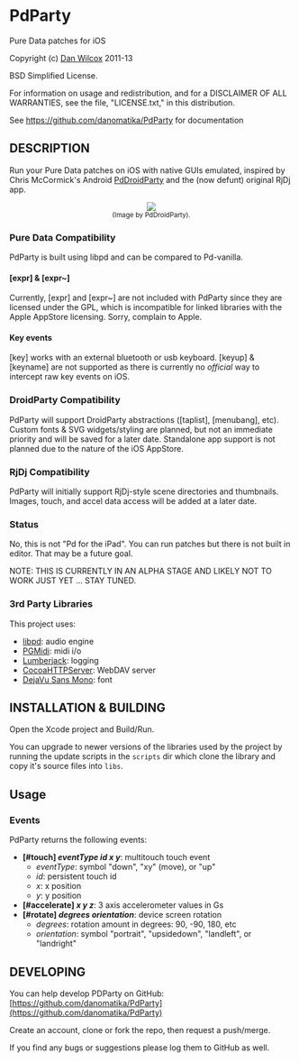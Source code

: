 PdParty
=======

Pure Data patches for iOS

Copyright (c) [Dan Wilcox](danomatika.com) 2011-13

BSD Simplified License.

For information on usage and redistribution, and for a DISCLAIMER OF ALL
WARRANTIES, see the file, "LICENSE.txt," in this distribution.

See https://github.com/danomatika/PdParty for documentation

DESCRIPTION
-----------

Run your Pure Data patches on iOS with native GUIs emulated, inspired by Chris McCormick's Android [PdDroidParty](http://mccormick.cx/projects/PdDroidParty/) and the (now defunt) original RjDj app.

<p align="center">
	<img src="http://droidparty.net/PdDroidParty.png"/><br/>
	<small>(Image by PdDroidParty).</small>
</p>

### Pure Data Compatibility

PdParty is built using libpd and can be compared to Pd-vanilla.

#### [expr] & [expr~]

Currently, [expr] and [expr~] are not included with PdParty since they are licensed under the GPL, which is incompatible for linked libraries with the Apple AppStore licensing. Sorry, complain to Apple.

#### Key events

[key] works with an external bluetooth or usb keyboard. [keyup] & [keyname] are not supported as there is currently no *official* way to intercept raw key events on iOS.

### DroidParty Compatibility

PdParty will support DroidParty abstractions ([taplist], [menubang], etc). Custom fonts & SVG widgets/styling are planned, but not an immediate priority and will be saved for a later date. Standalone app support is not planned due to the nature of the iOS AppStore.

### RjDj Compatibility

PdParty will initially support RjDj-style scene directories and thumbnails. Images, touch, and accel data access will be added at a later date.

### Status

No, this is not "Pd for the iPad". You can run patches but there is not built in editor. That may be a future goal.

NOTE: THIS IS CURRENTLY IN AN ALPHA STAGE AND LIKELY NOT TO WORK JUST YET ... STAY TUNED.

### 3rd Party Libraries

This project uses:

* [libpd](https://github.com/libpd/libpd): audio engine
* [PGMidi](https://github.com/petegoodliffe/PGMidi): midi i/o
* [Lumberjack](https://github.com/robbiehanson/CocoaLumberjack): logging
* [CocoaHTTPServer](https://github.com/robbiehanson/CocoaHTTPServer): WebDAV server
* [DejaVu Sans Mono](http://dejavu-fonts.org/wiki/index.php?title=Main_Page): font

INSTALLATION & BUILDING
-----------------------

Open the Xcode project and Build/Run.

You can upgrade to newer versions of the libraries used by the project by running the update scripts in the `scripts` dir which clone the library and copy it's source files into `libs`.

Usage
-----

### Events

PdParty returns the following events:

* **[#touch] _eventType_ _id_ _x_ _y_**: multitouch touch event
  * _eventType_: symbol "down", "xy" (move), or "up"
  * _id_: persistent touch id
  * _x_: x position
  * _y_: y position
* **[#accelerate] _x_ _y_ _z_**: 3 axis accelerometer values in Gs 
* **[#rotate] _degrees_ _orientation_**: device screen rotation
  * _degrees_: rotation amount in degrees: 90, -90, 180, etc
  * _orientation_: symbol "portrait", "upsidedown", "landleft", or "landright"

DEVELOPING
----------

You can help develop PDParty on GitHub: [https://github.com/danomatika/PdParty](https://github.com/danomatika/PdParty)

Create an account, clone or fork the repo, then request a push/merge.

If you find any bugs or suggestions please log them to GitHub as well.
